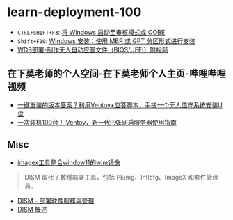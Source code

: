 # learn-deployment-100

* `CTRL+SHIFT+F3`: [将 Windows 启动至审核模式或 OOBE](https://learn.microsoft.com/zh-cn/windows-hardware/manufacture/desktop/boot-windows-to-audit-mode-or-oobe?view=windows-11)
* `Shift+F10`: [Windows 安装：使用 MBR 或 GPT 分区形式进行安装](https://learn.microsoft.com/zh-cn/windows-hardware/manufacture/desktop/windows-setup-installing-using-the-mbr-or-gpt-partition-style?view=windows-11)
* [WDS部署-制作无人自动应答文件（BIOS/UEFI）附视频](https://blog.csdn.net/u014588173/article/details/133276781 )


## 在下莫老师的个人空间-在下莫老师个人主页-哔哩哔哩视频

* [一键重装的版本答案？利用Ventoy+应答脚本，手搓一个无人值守系统安装U盘](https://www.bilibili.com/video/BV12w411w7ju)
* [一次装机100台！iVentoy，新一代PXE网启服务器使用指南](https://www.bilibili.com/video/BV1hP411e7HD/)


## Misc

* [imagex工具整合window11的wim镜像](https://blog.csdn.net/u010080562/article/details/120622554)

> DISM 取代了數種部署工具，包括 PEimg、Intlcfg、ImageX 和套件管理員。

* [DISM - 部署映像服務與管理](https://learn.microsoft.com/zh-tw/windows-hardware/manufacture/desktop/dism---deployment-image-servicing-and-management-technical-reference-for-windows?view=windows-11)
* [DISM 概述](https://learn.microsoft.com/zh-cn/windows-hardware/manufacture/desktop/what-is-dism?view=windows-11)